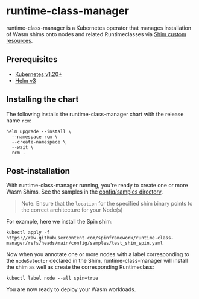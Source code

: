 # runtime-class-manager

runtime-class-manager is a Kubernetes operator that manages installation of Wasm shims onto nodes and related Runtimeclasses via [Shim custom resources](../../config/crd/bases/runtime.spinkube.dev_shims.yaml).

## Prerequisites

- [Kubernetes v1.20+](https://kubernetes.io/docs/setup/)
- [Helm v3](https://helm.sh/docs/intro/install/)

## Installing the chart

The following installs the runtime-class-manager chart with the release name `rcm`:

```shell
helm upgrade --install \
  --namespace rcm \
  --create-namespace \
  --wait \
  rcm .
```

## Post-installation

With runtime-class-manager running, you're ready to create one or more Wasm Shims. See the samples in the [config/samples directory](../../config/samples/).

> Note: Ensure that the `location` for the specified shim binary points to the correct architecture for your Node(s)

For example, here we install the Spin shim:

```shell
kubectl apply -f https://raw.githubusercontent.com/spinframework/runtime-class-manager/refs/heads/main/config/samples/test_shim_spin.yaml
```

Now when you annotate one or more nodes with a label corresponding to the `nodeSelector` declared in the Shim, runtime-class-manager will install the shim as well as create the corresponding Runtimeclass:

```shell
kubectl label node --all spin=true
```

You are now ready to deploy your Wasm workloads.
